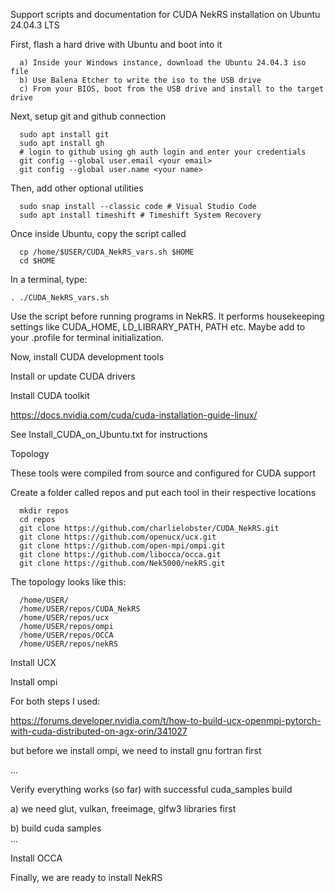 Support scripts and documentation for CUDA NekRS installation on Ubuntu 24.04.3 LTS

First, flash a hard drive with Ubuntu and boot into it

      a) Inside your Windows instance, download the Ubuntu 24.04.3 iso file
      b) Use Balena Etcher to write the iso to the USB drive
      c) From your BIOS, boot from the USB drive and install to the target drive

Next, setup git and github connection

      sudo apt install git         
      sudo apt install gh   
      # login to github using gh auth login and enter your credentials
      git config --global user.email <your email>
      git config --global user.name <your name>

Then, add other optional utilities
   
      sudo snap install --classic code # Visual Studio Code
      sudo apt install timeshift # Timeshift System Recovery
   
Once inside Ubuntu, copy the script called 

      cp /home/$USER/CUDA_NekRS_vars.sh $HOME
      cd $HOME

In a terminal, type:

    . ./CUDA_NekRS_vars.sh
       
Use the script before running programs in NekRS.
It performs housekeeping settings like CUDA_HOME, LD_LIBRARY_PATH, PATH etc.
Maybe add to your .profile for terminal initialization.
   
Now, install CUDA development tools

  Install or update CUDA drivers

  Install CUDA toolkit

  https://docs.nvidia.com/cuda/cuda-installation-guide-linux/

  See Install_CUDA_on_Ubuntu.txt for instructions


Topology

These tools were compiled from source and configured for CUDA support

Create a folder called repos and put each tool in their respective locations

      mkdir repos
      cd repos
      git clone https://github.com/charlielobster/CUDA_NekRS.git
      git clone https://github.com/openucx/ucx.git
      git clone https://github.com/open-mpi/ompi.git
      git clone https://github.com/libocca/occa.git
      git clone https://github.com/Nek5000/nekRS.git

The topology looks like this:

      /home/USER/
      /home/USER/repos/CUDA_NekRS
      /home/USER/repos/ucx
      /home/USER/repos/ompi
      /home/USER/repos/OCCA
      /home/USER/repos/nekRS


Install UCX

Install ompi

For both steps I used:

https://forums.developer.nvidia.com/t/how-to-build-ucx-openmpi-pytorch-with-cuda-distributed-on-agx-orin/341027


but before we install ompi, we need to install gnu fortran first

...

Verify everything works (so far) with successful cuda_samples build

  a) we need glut, vulkan, freeimage, glfw3 libraries first

  b) build cuda samples        
  ...

Install OCCA


Finally, we are ready to install NekRS


